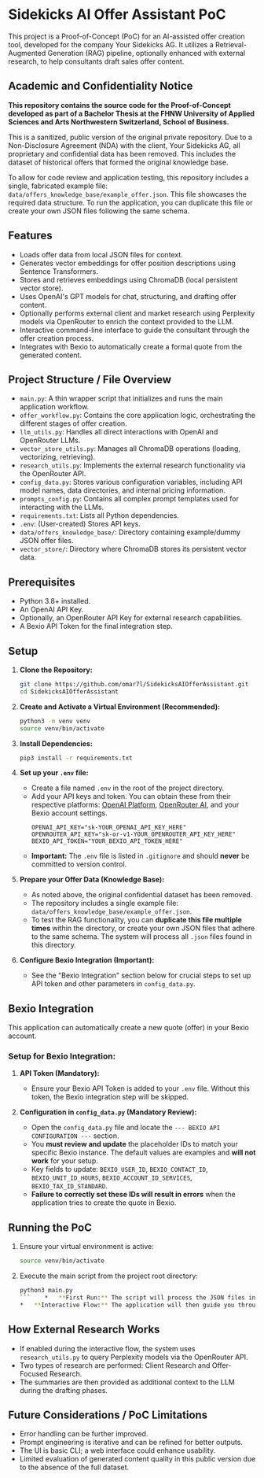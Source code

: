 # Sidekicks AI Offer Assistant PoC

This project is a Proof-of-Concept (PoC) for an AI-assisted offer creation tool, developed for the company Your Sidekicks AG. It utilizes a Retrieval-Augmented Generation (RAG) pipeline, optionally enhanced with external research, to help consultants draft sales offer content.

## Academic and Confidentiality Notice

**This repository contains the source code for the Proof-of-Concept developed as part of a Bachelor Thesis at the FHNW University of Applied Sciences and Arts Northwestern Switzerland, School of Business.**

This is a sanitized, public version of the original private repository. Due to a Non-Disclosure Agreement (NDA) with the client, Your Sidekicks AG, all proprietary and confidential data has been removed. This includes the dataset of historical offers that formed the original knowledge base.

To allow for code review and application testing, this repository includes a single, fabricated example file: `data/offers_knowledge_base/example_offer.json`. This file showcases the required data structure. To run the application, you can duplicate this file or create your own JSON files following the same schema.

## Features

*   Loads offer data from local JSON files for context.
*   Generates vector embeddings for offer position descriptions using Sentence Transformers.
*   Stores and retrieves embeddings using ChromaDB (local persistent vector store).
*   Uses OpenAI's GPT models for chat, structuring, and drafting offer content.
*   Optionally performs external client and market research using Perplexity models via OpenRouter to enrich the context provided to the LLM.
*   Interactive command-line interface to guide the consultant through the offer creation process.
*   Integrates with Bexio to automatically create a formal quote from the generated content.

## Project Structure / File Overview

*   `main.py`: A thin wrapper script that initializes and runs the main application workflow.
*   `offer_workflow.py`: Contains the core application logic, orchestrating the different stages of offer creation.
*   `llm_utils.py`: Handles all direct interactions with OpenAI and OpenRouter LLMs.
*   `vector_store_utils.py`: Manages all ChromaDB operations (loading, vectorizing, retrieving).
*   `research_utils.py`: Implements the external research functionality via the OpenRouter API.
*   `config_data.py`: Stores various configuration variables, including API model names, data directories, and internal pricing information.
*   `prompts_config.py`: Contains all complex prompt templates used for interacting with the LLMs.
*   `requirements.txt`: Lists all Python dependencies.
*   `.env`: (User-created) Stores API keys.
*   `data/offers_knowledge_base/`: Directory containing example/dummy JSON offer files.
*   `vector_store/`: Directory where ChromaDB stores its persistent vector data.

## Prerequisites

*   Python 3.8+ installed.
*   An OpenAI API Key.
*   Optionally, an OpenRouter API Key for external research capabilities.
*   A Bexio API Token for the final integration step.

## Setup

1.  **Clone the Repository:**
    ```bash
    git clone https://github.com/omar7l/SidekicksAIOfferAssistant.git
    cd SidekicksAIOfferAssistant
    ```

2.  **Create and Activate a Virtual Environment (Recommended):**
    ```bash
    python3 -m venv venv
    source venv/bin/activate
    ```

3.  **Install Dependencies:**
    ```bash
    pip3 install -r requirements.txt
    ```

4.  **Set up your `.env` file:**
    *   Create a file named `.env` in the root of the project directory.
    *   Add your API keys and token. You can obtain these from their respective platforms: [OpenAI Platform](https://platform.openai.com/account/api-keys), [OpenRouter AI](https://openrouter.ai/), and your Bexio account settings.
        ```env
        OPENAI_API_KEY="sk-YOUR_OPENAI_API_KEY_HERE"
        OPENROUTER_API_KEY="sk-or-v1-YOUR_OPENROUTER_API_KEY_HERE"
        BEXIO_API_TOKEN="YOUR_BEXIO_API_TOKEN_HERE"
        ```
    *   **Important:** The `.env` file is listed in `.gitignore` and should **never** be committed to version control.

5.  **Prepare your Offer Data (Knowledge Base):**
    *   As noted above, the original confidential dataset has been removed.
    *   The repository includes a single example file: `data/offers_knowledge_base/example_offer.json`.
    *   To test the RAG functionality, you can **duplicate this file multiple times** within the directory, or create your own JSON files that adhere to the same schema. The system will process all `.json` files found in this directory.

6.  **Configure Bexio Integration (Important):**
    *   See the "Bexio Integration" section below for crucial steps to set up API token and other parameters in `config_data.py`.

## Bexio Integration

This application can automatically create a new quote (offer) in your Bexio account.

### Setup for Bexio Integration:

1.  **API Token (Mandatory):**
    *   Ensure your Bexio API Token is added to your `.env` file. Without this token, the Bexio integration step will be skipped.

2.  **Configuration in `config_data.py` (Mandatory Review):**
    *   Open the `config_data.py` file and locate the `--- BEXIO API CONFIGURATION ---` section.
    *   You **must review and update** the placeholder IDs to match your specific Bexio instance. The default values are examples and **will not work** for your setup.
    *   Key fields to update: `BEXIO_USER_ID`, `BEXIO_CONTACT_ID`, `BEXIO_UNIT_ID_HOURS`, `BEXIO_ACCOUNT_ID_SERVICES`, `BEXIO_TAX_ID_STANDARD`.
    *   **Failure to correctly set these IDs will result in errors** when the application tries to create the quote in Bexio.

## Running the PoC

1.  Ensure your virtual environment is active:
    ```bash
    source venv/bin/activate 
    ```

2.  Execute the main script from the project root directory:
    ```bash
    python3 main.py
    ```    *   **First Run:** The script will process the JSON files in `data/offers_knowledge_base/`, generate embeddings, and populate the local ChromaDB vector store. This might take a few moments.
    *   **Interactive Flow:** The application will then guide you through the process, from gathering initial requirements to drafting the final offer.

## How External Research Works

*   If enabled during the interactive flow, the system uses `research_utils.py` to query Perplexity models via the OpenRouter API.
*   Two types of research are performed: Client Research and Offer-Focused Research.
*   The summaries are then provided as additional context to the LLM during the drafting phases.

## Future Considerations / PoC Limitations

*   Error handling can be further improved.
*   Prompt engineering is iterative and can be refined for better outputs.
*   The UI is basic CLI; a web interface could enhance usability.
*   Limited evaluation of generated content quality in this public version due to the absence of the full dataset.